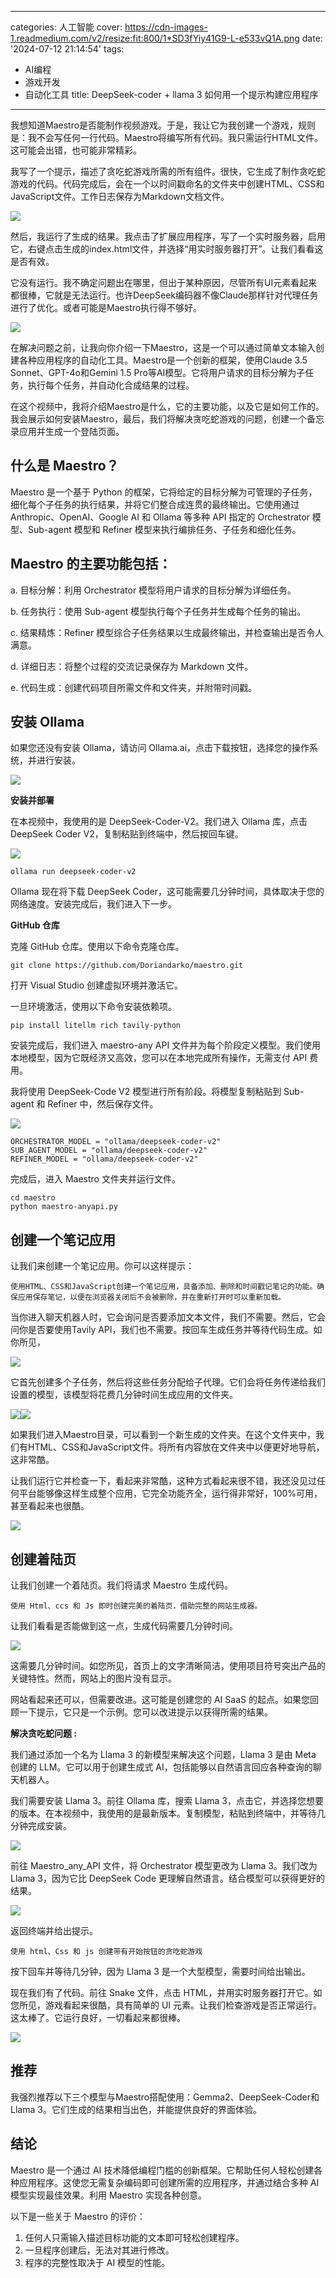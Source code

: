 
---
categories: 人工智能
cover: https://cdn-images-1.readmedium.com/v2/resize:fit:800/1*SD3fYiy41G9-L-e533vQ1A.png
date: '2024-07-12 21:14:54'
tags:
  - AI编程
  - 游戏开发
  - 自动化工具
title: DeepSeek-coder + llama 3 如何用一个提示构建应用程序

---




我想知道Maestro是否能制作视频游戏。于是，我让它为我创建一个游戏，规则是：我不会写任何一行代码。Maestro将编写所有代码。我只需运行HTML文件。这可能会出错，也可能非常精彩。

我写了一个提示，描述了贪吃蛇游戏所需的所有组件。很快，它生成了制作贪吃蛇游戏的代码。代码完成后，会在一个以时间戳命名的文件夹中创建HTML、CSS和JavaScript文件。工作日志保存为Markdown文档文件。

![](https://cdn-images-1.readmedium.com/v2/resize:fit:800/1*tSNaNJ7SkLjWEfIJF4gkPw.png)

然后，我运行了生成的结果。我点击了扩展应用程序，写了一个实时服务器，启用它，右键点击生成的index.html文件，并选择“用实时服务器打开”。让我们看看这是否有效。



它没有运行。我不确定问题出在哪里，但出于某种原因，尽管所有UI元素看起来都很棒，它就是无法运行。也许DeepSeek编码器不像Claude那样针对代理任务进行了优化。或者可能是Maestro执行得不够好。

![](https://cdn-images-1.readmedium.com/v2/resize:fit:800/1*RF1Q9MZvTLY7kQuBNL_K3g.png)

在解决问题之前，让我向你介绍一下Maestro，这是一个可以通过简单文本输入创建各种应用程序的自动化工具。Maestro是一个创新的框架，使用Claude 3.5 Sonnet、GPT-4o和Gemini 1.5 Pro等AI模型。它将用户请求的目标分解为子任务，执行每个任务，并自动化合成结果的过程。

在这个视频中，我将介绍Maestro是什么，它的主要功能，以及它是如何工作的。我会展示如何安装Maestro，最后，我们将解决贪吃蛇游戏的问题，创建一个备忘录应用并生成一个登陆页面。



## 什么是 Maestro？

Maestro 是一个基于 Python 的框架，它将给定的目标分解为可管理的子任务，细化每个子任务的执行结果，并将它们整合成连贯的最终输出。它使用通过 Anthropic、OpenAI、Google AI 和 Ollama 等多种 API 指定的 Orchestrator 模型、Sub-agent 模型和 Refiner 模型来执行编排任务、子任务和细化任务。

## Maestro 的主要功能包括：

a. 目标分解：利用 Orchestrator 模型将用户请求的目标分解为详细任务。

b. 任务执行：使用 Sub-agent 模型执行每个子任务并生成每个任务的输出。

c. 结果精炼：Refiner 模型综合子任务结果以生成最终输出，并检查输出是否令人满意。

d. 详细日志：将整个过程的交流记录保存为 Markdown 文件。

e. 代码生成：创建代码项目所需文件和文件夹，并附带时间戳。



## 安装 Ollama

如果您还没有安装 Ollama，请访问 Ollama.ai，点击下载按钮，选择您的操作系统，并进行安装。

![](https://cdn-images-1.readmedium.com/v2/resize:fit:800/1*7Yh54k1Ml69Y8RoVOXNf4A.png)

**安装并部署**

在本视频中，我使用的是 DeepSeek-Coder-V2。我们进入 Ollama 库，点击 DeepSeek Coder V2，复制粘贴到终端中，然后按回车键。

![](https://cdn-images-1.readmedium.com/v2/resize:fit:800/1*YCEBAFjmuhbooSjMdcSJfQ.png)

```
ollama run deepseek-coder-v2
```

Ollama 现在将下载 DeepSeek Coder，这可能需要几分钟时间，具体取决于您的网络速度。安装完成后，我们进入下一步。

**GitHub 仓库**

克隆 GitHub 仓库。使用以下命令克隆仓库。

```
git clone https://github.com/Doriandarko/maestro.git
```

打开 Visual Studio 创建虚拟环境并激活它。

一旦环境激活，使用以下命令安装依赖项。

```
pip install litellm rich tavily-python
```

安装完成后，我们进入 maestro-any API 文件并为每个阶段定义模型。我们使用本地模型，因为它既经济又高效，您可以在本地完成所有操作，无需支付 API 费用。

我将使用 DeepSeek-Code V2 模型进行所有阶段。将模型复制粘贴到 Sub-agent 和 Refiner 中，然后保存文件。

![](https://cdn-images-1.readmedium.com/v2/resize:fit:800/1*FTXjm1VA37OlOPh3Tkhbag.png)

```
ORCHESTRATOR_MODEL = "ollama/deepseek-coder-v2"
SUB_AGENT_MODEL = "ollama/deepseek-coder-v2"
REFINER_MODEL = "ollama/deepseek-coder-v2"
```

完成后，进入 Maestro 文件夹并运行文件。

```
cd maestro
python maestro-anyapi.py
```

## 创建一个笔记应用

让我们来创建一个笔记应用。你可以这样提示：

```
使用HTML、CSS和JavaScript创建一个笔记应用，具备添加、删除和时间戳记笔记的功能。确保应用保存笔记，以便在浏览器关闭后不会被删除，并在重新打开时可以重新加载。
```

当你进入聊天机器人时，它会询问是否要添加文本文件，我们不需要。然后，它会问你是否要使用Tavily API，我们也不需要。按回车生成任务并等待代码生成。如你所见，

![](https://cdn-images-1.readmedium.com/v2/resize:fit:800/1*h_PXrwp80WWTZ-eF8xc5dA.png)

它首先创建多个子任务，然后将这些任务分配给子代理。它们会将任务传递给我们设置的模型，该模型将花费几分钟时间生成应用的文件夹。

![](https://cdn-images-1.readmedium.com/v2/resize:fit:800/1*-EZ-gprYbTSSaglDTvHZTA.png)![](https://cdn-images-1.readmedium.com/v2/resize:fit:800/1*8Y3YRCxSXeBMISQLrgTY2Q.png)

如果我们进入Maestro目录，可以看到一个新生成的文件夹。在这个文件夹中，我们有HTML、CSS和JavaScript文件。将所有内容放在文件夹中以便更好地导航，这非常酷。

让我们运行它并检查一下，看起来非常酷，这种方式看起来很不错，我还没见过任何平台能够像这样生成整个应用，它完全功能齐全，运行得非常好，100%可用，甚至看起来也很酷。

![](https://cdn-images-1.readmedium.com/v2/resize:fit:800/1*4SYj_NWuO95-3WC0TsoN9g.png)

## 创建着陆页

让我们创建一个着陆页。我们将请求 Maestro 生成代码。

```
使用 Html、ccs 和 Js 即时创建完美的着陆页，借助完整的网站生成器。
```

让我们看看是否能做到这一点，生成代码需要几分钟时间。

![](https://cdn-images-1.readmedium.com/v2/resize:fit:800/1*rzPoC0zTQuKWBP3MfFL8Lw.png)

这需要几分钟时间。如您所见，首页上的文字清晰简洁，使用项目符号突出产品的关键特性。然而，网站上的图片没有显示。

网站看起来还可以，但需要改进。这可能是创建您的 AI SaaS 的起点。如果您回顾一下提示，它只是一个示例。您可以改进提示以获得所需的结果。

**解决贪吃蛇问题 :**

我们通过添加一个名为 Llama 3 的新模型来解决这个问题，Llama 3 是由 Meta 创建的 LLM。它可以用于创建生成式 AI，包括能够以自然语言回应各种查询的聊天机器人。

我们需要安装 Llama 3。前往 Ollama 库，搜索 Llama 3，点击它，并选择您想要的版本。在本视频中，我使用的是最新版本。复制模型，粘贴到终端中，并等待几分钟完成安装。

![](https://cdn-images-1.readmedium.com/v2/resize:fit:800/1*0ZHCsoxEOdQZz80x0s5EbA.png)

前往 Maestro\_any\_API 文件，将 Orchestrator 模型更改为 Llama 3。我们改为 Llama 3，因为它比 DeepSeek Code 更理解自然语言。结合模型可以获得更好的结果。

![](https://cdn-images-1.readmedium.com/v2/resize:fit:800/1*bgCZiYJLE2zCVtLiU7aXgA.png)

返回终端并给出提示。

```
使用 html、Css 和 js 创建带有开始按钮的贪吃蛇游戏
```

按下回车并等待几分钟，因为 Llama 3 是一个大型模型，需要时间给出输出。

现在我们有了代码。前往 Snake 文件，点击 HTML，并用实时服务器打开它。如您所见，游戏看起来很酷，具有简单的 UI 元素。让我们检查游戏是否正常运行。这太棒了。它运行良好，一切看起来都很棒。

![](https://cdn-images-1.readmedium.com/v2/resize:fit:800/1*X2xpwA86mEU5J4V-_eMLeA.png)

## 推荐

我强烈推荐以下三个模型与Maestro搭配使用：Gemma2、DeepSeek-Coder和Llama 3。它们生成的结果相当出色，并能提供良好的界面体验。

## 结论

Maestro 是一个通过 AI 技术降低编程门槛的创新框架。它帮助任何人轻松创建各种应用程序。这使您无需复杂编码即可创建所需的应用程序，并通过结合多种 AI 模型实现最佳效果。利用 Maestro 实现各种创意。

以下是一些关于 Maestro 的评价：

1. 任何人只需输入描述目标功能的文本即可轻松创建程序。
2. 一旦程序创建后，无法对其进行修改。
3. 程序的完整性取决于 AI 模型的性能。

